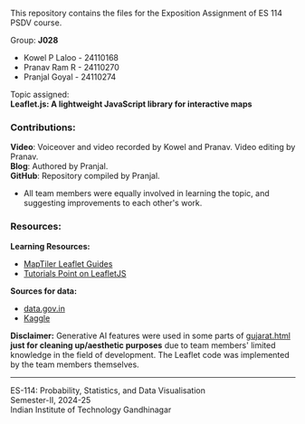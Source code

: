 This repository contains the files for the Exposition Assignment of ES 114 PSDV course.

Group: **J028**
- Kowel P Laloo - 24110168 
- Pranav Ram R - 24110270
- Pranjal Goyal  - 24110274

Topic assigned:  
**Leaflet.js: A lightweight JavaScript library for interactive maps**  
 
### Contributions:  
**Video**: Voiceover and video recorded by Kowel and Pranav. Video editing by Pranav.  
**Blog**: Authored by Pranjal.  
**GitHub**: Repository compiled by Pranjal.  
- All team members were equally involved in learning the topic, and suggesting improvements to each other's work.

### Resources:  
**Learning Resources:**  
- [MapTiler Leaflet Guides](https://docs.maptiler.com/leaflet/)
- [Tutorials Point on LeafletJS](https://www.tutorialspoint.com/leafletjs)
  
**Sources for data:**
- [data.gov.in](https://www.data.gov.in)
- [Kaggle](https://www.kaggle.com/datasets/krutarthhd/gujarat-geojson-districts-file/data)

**Disclaimer:** Generative AI features were used in some parts of [gujarat.html](example_webpage/gujarat.html) **just for cleaning up/aesthetic purposes** due to team members' limited knowledge in the field of development. The Leaflet code was implemented by the team members themselves.

---

ES-114: Probability, Statistics, and Data Visualisation  
Semester-II, 2024-25  
Indian Institute of Technology Gandhinagar
